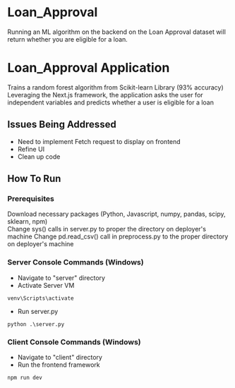# Loan_Approval
Running an ML algorithm on the backend on the Loan Approval dataset will return whether you are eligible for a loan.

# Loan_Approval Application
Trains a random forest algorithm from Scikit-learn Library (93% accuracy)  
Leveraging the Next.js framework, the application asks the user for independent variables and predicts whether a user is eligible for a loan  

## Issues Being Addressed
- Need to implement Fetch request to display on frontend
- Refine UI
- Clean up code

## How To Run

### Prerequisites
Download necessary packages (Python, Javascript, numpy, pandas, scipy, sklearn, npm)  
Change sys() calls in server.py to proper the directory on deployer's machine
Change pd.read_csv() call in preprocess.py to the proper directory on deployer's machine

### Server Console Commands (Windows)
- Navigate to "server" directory  
- Activate Server VM
```
venv\Scripts\activate
```
- Run server.py
```
python .\server.py
```

### Client Console Commands (Windows)
- Navigate to "client" directory
- Run the frontend framework
```
npm run dev
```

